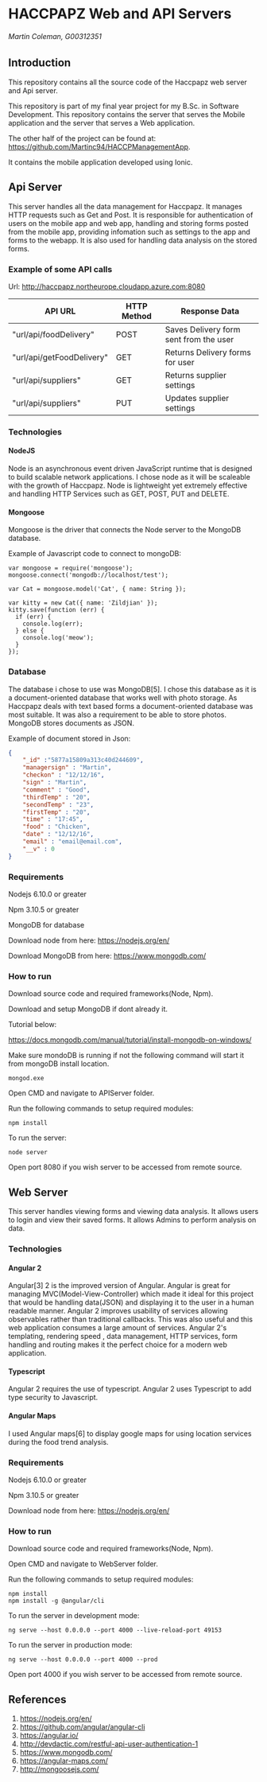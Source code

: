 # HACCPAPZ Web and API Servers
###### Martin Coleman, G00312351

## Introduction
This repository contains all the source code of the Haccpapz web server and Api server.

This repository is part of my final year project for my B.Sc. in Software Development.
This repository contains the server that serves the Mobile application and the server that serves a Web application.

The other half of the project can be found at: https://github.com/Martinc94/HACCPManagementApp.

It contains the mobile application developed using Ionic.

## Api Server
This server handles all the data management for Haccpapz. It manages HTTP requests such as Get and Post. It is responsible for authentication of users on the mobile app and web app, handling and storing forms posted from the mobile app, providing infomation such as settings to the app and forms to the webapp. It is also used for handling data analysis on the stored forms.

### Example of some API calls
Url:
http://haccpapz.northeurope.cloudapp.azure.com:8080

API URL | HTTP Method | Response Data 
------------ | ----------- |-----------
"url/api/foodDelivery" | POST | Saves Delivery form sent from the user
"url/api/getFoodDelivery" | GET | Returns Delivery forms for user
"url/api/suppliers" | GET | Returns supplier settings
"url/api/suppliers" | PUT | Updates supplier settings

### Technologies
#### NodeJS
Node is an asynchronous event driven JavaScript runtime that is designed to build scalable network applications. I chose node as it will be scaleable with the growth of Haccpapz. Node is lightweight yet extremely effective and handling HTTP Services such as GET, POST, PUT and DELETE.
#### Mongoose
Mongoose is the driver that connects the Node server to the MongoDB database.

Example of Javascript code to connect to mongoDB:
```
var mongoose = require('mongoose');
mongoose.connect('mongodb://localhost/test');

var Cat = mongoose.model('Cat', { name: String });

var kitty = new Cat({ name: 'Zildjian' });
kitty.save(function (err) {
  if (err) {
    console.log(err);
  } else {
    console.log('meow');
  }
});
```

### Database
The database i chose to use was MongoDB[5]. I chose this database as it is a document-oriented database that works well with photo storage.
As Haccpapz deals with text based forms a document-oriented database was most suitable. It was also a requirement to be able to store photos.
MongoDB stores documents as JSON.

Example of document stored in Json:
```json
{
    "_id" :"5877a15809a313c40d244609",
    "managersign" : "Martin",
    "checkon" : "12/12/16",
    "sign" : "Martin",
    "comment" : "Good",
    "thirdTemp" : "20",
    "secondTemp" : "23",
    "firstTemp" : "20",
    "time" : "17:45",
    "food" : "Chicken",
    "date" : "12/12/16",
    "email" : "email@email.com",
    "__v" : 0
}
```

### Requirements
Nodejs 6.10.0 or greater

Npm 3.10.5 or greater

MongoDB for database

Download node from here:
https://nodejs.org/en/

Download MongoDB from here:
https://www.mongodb.com/

### How to run
Download source code and required frameworks(Node, Npm).

Download and setup MongoDB if dont already it.

Tutorial below:

https://docs.mongodb.com/manual/tutorial/install-mongodb-on-windows/

Make sure mondoDB is running if not the following command will start it from mongoDB install location.
```
mongod.exe
```

Open CMD and navigate to APIServer folder.

Run the following commands to setup required modules:
```
npm install 
```

To run the server:
```
node server
```
Open port 8080 if you wish server to be accessed from remote source.

## Web Server
This server handles viewing forms and viewing data analysis. It allows users to login and view their saved forms.
It allows Admins to perform analysis on data.

### Technologies
#### Angular 2
Angular[3] 2 is the improved version of Angular. Angular is great for managing MVC(Model-View-Controller) which made it ideal for this project that would be handling data(JSON) and displaying it to the user in a human readable manner. Angular 2 improves usability of services allowing observables rather than traditional callbacks. This was also useful and this web application consumes a large amount of services.
Angular 2's templating, rendering speed , data management, HTTP services, form handling and routing makes it the perfect choice for a modern web application.

#### Typescript
Angular 2 requires the use of typescript. Angular 2 uses Typescript to add type security to Javascript.

#### Angular Maps
I used Angular maps[6] to display google maps for using location services during the food trend analysis.

### Requirements
Nodejs 6.10.0 or greater

Npm 3.10.5 or greater

Download node from here:
https://nodejs.org/en/

### How to run
Download source code and required frameworks(Node, Npm).

Open CMD and navigate to WebServer folder.

Run the following commands to setup required modules:
```
npm install 
npm install -g @angular/cli
```
To run the server in development mode:
```
ng serve --host 0.0.0.0 --port 4000 --live-reload-port 49153
```

To run the server in production mode:
```
ng serve --host 0.0.0.0 --port 4000 --prod
```

Open port 4000 if you wish server to be accessed from remote source.


## References
1. https://nodejs.org/en/
2. https://github.com/angular/angular-cli
3. https://angular.io/
4. http://devdactic.com/restful-api-user-authentication-1
5. https://www.mongodb.com/
6. https://angular-maps.com/
7. http://mongoosejs.com/
